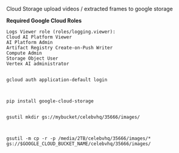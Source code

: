 Cloud Storage
upload videos / extracted frames to google storage



**Required Google Cloud Roles**
```
Logs Viewer role (roles/logging.viewer):
Cloud AI Platform Viewer
AI Platform Admin 
Artifact Registry Create-on-Push Writer 
Compute Admin 
Storage Object User 
Vertex AI administrator
```

```shell

gcloud auth application-default login



pip install google-cloud-storage


gsutil mkdir gs://mybucket/celebvhq/35666/images/



gsutil -m cp -r -p /media/2TB/celebvhq/35666/images/* gs://$GOOGLE_CLOUD_BUCKET_NAME/celebvhq/35666/images/

```